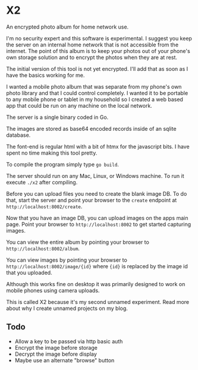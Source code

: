 # X2

An encrypted photo album for home network use.

I'm no security expert and this software is experimental. I suggest you keep the server on an internal home network that is not accessible from the internet. The point of this album is to keep your photos out of your phone's own storage solution and to encrypt the photos when they are at rest.

The initial version of this tool is not yet encrypted. I'll add that as soon as I have the basics working for me.

I wanted a mobile photo album that was separate from my phone's own photo library and that I could control completely. I wanted it to be portable to any mobile phone or tablet in my household so I created a web based app that could be run on any machine on the local network.

The server is a single binary coded in Go.

The images are stored as base64 encoded records inside of an sqlite database.

The font-end is regular html with a bit of htmx for the javascript bits. I have spent no time making this tool pretty.

To compile the program simply type `go build`.

The server should run on any Mac, Linux, or Windows machine. To run it execute `./x2` after compiling.

Before you can upload files you need to create the blank image DB. To do that, start the server and point your browser to the `create` endpoint at `http://localhost:8002/create`.

Now that you have an image DB, you can upload images on the apps main page. Point your browser to `http://localhost:8002` to get started capturing images.

You can view the entire album by pointing your browser to `http://localhost:8002/album`.

You can view images by pointing your browser to `http://localhost:8002/image/{id}` where `{id}` is replaced by the image id that you uploaded.

Although this works fine on desktop it was primarily designed to work on mobile phones using camera uploads.

This is called X2 because it's my second unnamed experiment. Read more about why I create unnamed projects on my blog.

## Todo

- Allow a key to be passed via http basic auth
- Encrypt the image before storage
- Decrypt the image before display
- Maybe use an alternate "browse" button
